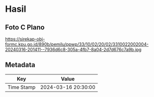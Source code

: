 # Hasil

## Foto C Plano

https://sirekap-obj-formc.kpu.go.id/890b/pemilu/ppwp/33/10/02/20/02/3310022002004-20240316-201411--7936d6c8-305a-4fb7-8a04-2d7d676c7a9b.jpg


## Metadata

| Key        | Value               |
| ---------- | ------------------- |
| Time Stamp | 2024-03-16 20:30:00 |



